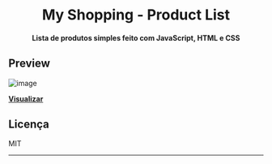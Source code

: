 <h1 align="center">My Shopping - Product List</h1>

<h4 align="center">Lista de produtos simples feito com JavaScript, HTML e CSS</h4>

## Preview

![image](https://user-images.githubusercontent.com/5199435/138686596-6243be0c-6cdd-42da-a4cf-e51720f5b63a.png)

**[Visualizar](https://my-shopping-ten.vercel.app/)**


## Licença

MIT

---

